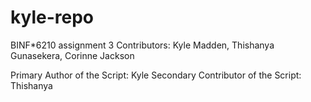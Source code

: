 # kyle-repo
BINF*6210 assignment 3
Contributors: Kyle Madden, Thishanya Gunasekera, Corinne Jackson

Primary Author of the Script: Kyle
Secondary Contributor of the Script: Thishanya
